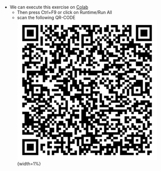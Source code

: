 * We can execute this exercise on [Colab](https://colab.research.google.com/github/patrickhaddadteaching/TRNG_ex3/blob/main/TRNG_ex3_nb.ipynb)
    * Then press Ctrl+F9 or click on Runtime/Run All
    * scan the following QR-CODE [![Binder](qr-code-pin1.png)](https://mybinder.org/v2/gh/patrickhaddadteaching/codepin1/main?urlpath=voila%2Frender%2Fcodepin1_binder.ipynb){width=1%}
